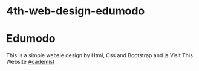 # 4th-web-design-edumodo
# Edumodo
This is a simple websie design by Html, Css and Bootstrap and js
Visit This Website <a href="https://azamuday.github.io/3rd-web-design-academist/" target="_blank">Academist</a>
